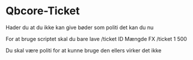 # Qbcore-Ticket
Hader du at du ikke kan give bøder som politi det kan du nu

For at bruge scriptet skal du bare lave /ticket ID Mængde FX /ticket 1 500

Du skal være politi for at kunne bruge den ellers virker det ikke
